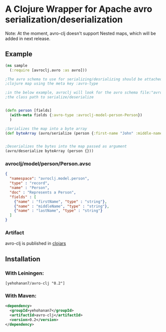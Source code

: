 # A Clojure Wrapper for Apache avro serialization/deserialization


Note: At the moment, avro-clj doesn't support Nested maps, which will be added in next release.


## Example

```clojure
(ns sample
  (:require [avroclj.avro :as avro]))

;The avro schema to use for serializing/desrializing should be attached to the
;clojure map using the meta key :avro-type

;in the below example, avroclj will look for the avro schema file:"avroclj/model/person/Person.avsc" in
;the class path to serialize/deserialize


(defn person [fields]
  (with-meta fields {:avro-type :avroclj-model-person-Person})
  )

;Serializes the map into a byte array
(def byteArray (avro/serialize (person {:first-name "John" :middle-name "Pradeep" :last-name "Vincent"})))


;Deserializes the bytes into the map passed as argument
(avro/deserialize byteArray (person {}))

```


### avroclj/model/person/Person.avsc

```json
{
  "namespace": "avroclj.model.person",
  "type" : "record",
  "name" : "Person",
  "doc" : "Represents a Person",
  "fields" : [
    {"name" : "firstName", "type" : "string"},
    {"name" : "middleName", "type" : "string"},
    {"name" : "lastName", "type" : "string"}
  ]
}
```

### Artifact
avro-clj is published in [clojars](https://clojars.org/yehohanan7/avro-clj) 

## Installation 


### With Leiningen:

    [yehohanan7/avro-clj "0.2"]

### With Maven:

``` xml
<dependency>
  <groupId>yehohanan7</groupId>
  <artifactId>avro-clj</artifactId>
  <version>0.2</version>
</dependency>
```
